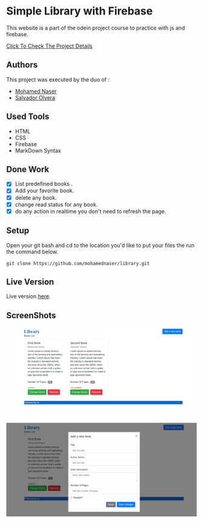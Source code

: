 # Simple Library with Firebase

This website is a part of the odein project course to practice with js and firebase.

[Click To Check The Project Details](https://www.theodinproject.com/courses/javascript/lessons/library)

## Authors

This project was executed by the duo of :

- [Mohamed Naser](https://www.linkedin.com/in/mohamednaseramein/)
- [Salvador Olvera](https://www.linkedin.com/in/salvador-olvera-n)

## Used Tools

- HTML
- CSS
- Firebase
- MarkDown Syntax

## Done Work

- [x] List predefined books .
- [x] Add your favorite book.
- [x] delete any book.
- [x] change read status for any book.
- [x] do any action in realtime you don't need to refresh the page.

## Setup

Open your git bash and cd to the location you'd like to put your files the run the command below.

```console
git clone https://github.com/mohamednaser/library.git
```

## Live Version

Live version [here](https://mohamednaser.github.io/library/).

## ScreenShots

![list books](./imgs/list-Library.png)
![list books](./imgs/new-Library.png)
